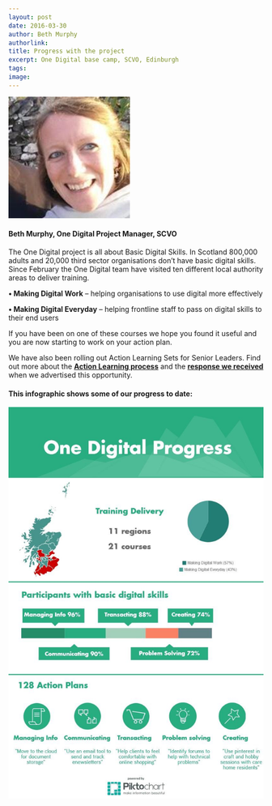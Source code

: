 ```yaml
---
layout: post
date: 2016-03-30
author: Beth Murphy
authorlink: 
title: Progress with the project
excerpt: One Digital base camp, SCVO, Edinburgh
tags:
image: 
---
```


![Beth Murphy](/images/team/Beth.jpg)

#### Beth Murphy, One Digital Project Manager, SCVO

The One Digital project is all about Basic Digital Skills. In Scotland 800,000 adults and 20,000 third sector organisations don’t have basic digital skills.
Since February the One Digital team have visited ten different local authority areas to deliver training. 

<strong>•	Making Digital Work</strong> – helping organisations to use digital more effectively

<strong>•	Making Digital Everyday</strong> – helping frontline staff to pass on digital skills to their end users

If you have been on one of these courses we hope you found it useful and you are now starting to work on your action plan. 

We have also been rolling out Action Learning Sets for Senior Leaders. Find out more about the <strong>[Action Learning process](http://www.scvo.org.uk/blog/rare-opportunity-to-digitally-transform-your-charity/)</strong> and the <strong>[response we received](http://www.scvo.org.uk/blog/making-digital-leaders/)</strong> when we advertised this opportunity.

#### This infographic shows some of our progress to date:

![One Digital Infographic](/files/onedigibloginfograph.jpg)
